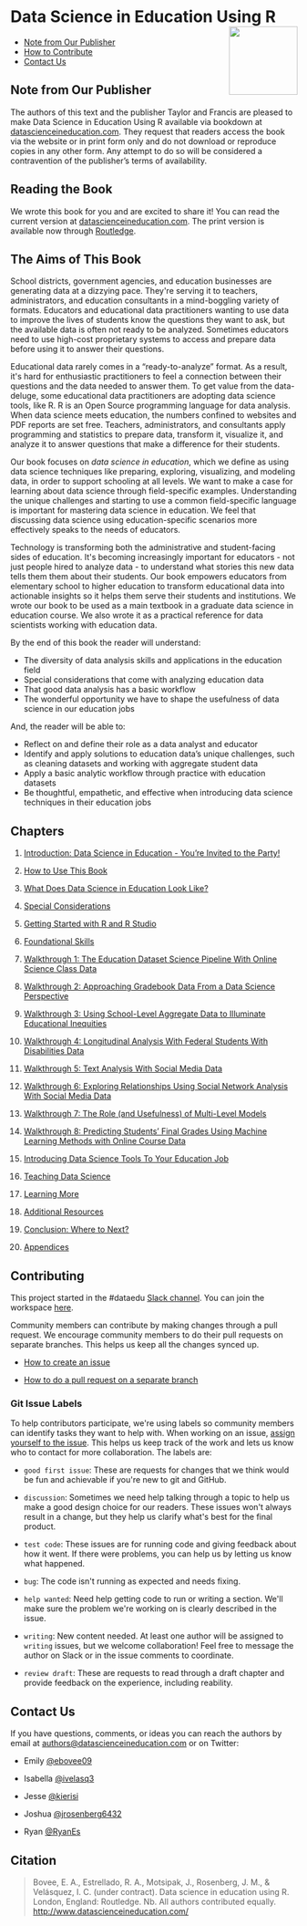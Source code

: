 # Data Science in Education Using R <img src='man/figures/logo.png' align="right" height="120" />

<!-- badges: start -->
<!-- badges: end -->
 
* [Note from Our Publisher](#Note-from-Our-Publisher)
* [How to Contribute](#Contributing)
* [Contact Us](#Contact-Us)

## Note from Our Publisher

The authors of this text and the publisher Taylor and Francis are pleased to make Data Science in Education Using R available via bookdown at [datascienceineducation.com](https://datascienceineducation.com). They request that readers access the book via the website or in print form only and do not download or reproduce copies in any other form. Any attempt to do so will be considered a contravention of the publisher’s terms of availability.

## Reading the Book

We wrote this book for you and are excited to share it! You can read the current version at [datascienceineducation.com](https://datascienceineducation.com). The print version is available now through [Routledge](https://www.routledge.com). 

## The Aims of This Book

School districts, government agencies, and education businesses are generating data at a dizzying pace. They're serving it to teachers, administrators, and education consultants in a mind-boggling variety of formats. Educators and educational data practitioners wanting to use data to improve the lives of students know the questions they want to ask, but the available data is often not ready to be analyzed.  Sometimes educators need to use high-cost proprietary systems to access and prepare data before using it to answer their questions. 

Educational data rarely comes in a “ready-to-analyze” format. As a result, it's hard for enthusiastic practitioners to feel a connection between their questions and the data needed to answer them. To get value from the data-deluge, some educational data practitioners are adopting data science tools, like R. R is an Open Source programming language for data analysis. When data science meets education, the numbers confined to websites and PDF reports are set free. Teachers, administrators, and consultants apply programming and statistics to prepare data, transform it, visualize it, and analyze it to answer questions that make a difference for their students.

Our book focuses on *data science in education*, which we define as using data science techniques like preparing, exploring, visualizing, and modeling data, in order to support schooling at all levels. We want to make a case for learning about data science through field-specific examples. Understanding the unique challenges and starting to use a common field-specific language is important for mastering data science in education. We feel that discussing data science using education-specific scenarios more effectively speaks to the needs of educators.

Technology is transforming both the administrative and student-facing sides of education. It's becoming increasingly important for educators - not just people hired to analyze data - to understand what stories this new data tells them them about their students. Our book empowers educators from elementary school to higher education to transform educational data into actionable insights so it helps them serve their students and institutions. We wrote our book to be used as a main textbook in a graduate data science in education course. We also wrote it as a practical reference for data scientists working with education data.

By the end of this book the reader will understand:

* The diversity of data analysis skills and applications in the education field 
* Special considerations that come with analyzing education data
* That good data analysis has a basic workflow 
* The wonderful opportunity we have to shape the usefulness of data science in our education jobs

And, the reader will be able to:

* Reflect on and define their role as a data analyst and educator
* Identify and apply solutions to education data’s unique challenges, such as cleaning datasets and working with aggregate student data 
* Apply a basic analytic workflow through practice with education datasets
* Be thoughtful, empathetic, and effective when introducing data science techniques in their education jobs

## Chapters 

1. [Introduction: Data Science in Education - You’re Invited to the Party!](https://datascienceineducation.com/c01.html)

2. [How to Use This Book](https://datascienceineducation.com/c02.html)

3. [What Does Data Science in Education Look Like?](https://datascienceineducation.com/c03.html)

4. [Special Considerations](https://datascienceineducation.com/c04.html)

5. [Getting Started with R and R Studio](https://datascienceineducation.com/c05.html)

6. [Foundational Skills](https://datascienceineducation.com/c06.html)

7. [Walkthrough 1: The Education Dataset Science Pipeline With Online Science Class Data](https://datascienceineducation.com/c07.html)

8. [Walkthrough 2: Approaching Gradebook Data From a Data Science Perspective](https://datascienceineducation.com/c08.html)

9. [Walkthrough 3: Using School-Level Aggregate Data to Illuminate Educational Inequities](https://datascienceineducation.com/c09.html)

10. [Walkthrough 4: Longitudinal Analysis With Federal Students With Disabilities Data](https://datascienceineducation.com/c10.html)

11. [Walkthrough 5: Text Analysis With Social Media Data](https://datascienceineducation.com/c11.html)

12. [Walkthrough 6: Exploring Relationships Using Social Network Analysis With Social Media Data](https://datascienceineducation.com/c12.html)

13. [Walkthrough 7: The Role (and Usefulness) of Multi-Level Models](https://datascienceineducation.com/c13.html)

14. [Walkthrough 8: Predicting Students’ Final Grades Using Machine Learning Methods with Online Course Data](https://datascienceineducation.com/c14.html)

15. [Introducing Data Science Tools To Your Education Job](https://datascienceineducation.com/c15.html)

16. [Teaching Data Science](https://datascienceineducation.com/c16.html)

17. [Learning More](https://datascienceineducation.com/c17.html)

18. [Additional Resources](https://datascienceineducation.com/c18.html)

19. [Conclusion: Where to Next?](https://datascienceineducation.com/c19.html) 

20. [Appendices](https://datascienceineducation.com/c20.html) 

## Contributing

This project started in the #dataedu [Slack channel](https://dataedu.slack.com/). You can join the workspace [here](https://join.slack.com/t/dataedu/shared_invite/enQtNzQ3ODcwNzM0NDgwLTQzMTE1YjdiMTg0NWExYTljNTg5YzU1NjY4NGE3MjA0ODRiNGM5NGYyNzRmNDk5Yjk0OTYyYWU4Zjc0ZTgyYTg). 

Community members can contribute by making changes through a pull request. We encourage community members to do their pull requests on separate branches. This helps us keep all the changes synced up. 

 - [How to create an issue](https://help.github.com/en/github/managing-your-work-on-github/creating-an-issue) 

 - [How to do a pull request on a separate branch](https://help.github.com/en/github/collaborating-with-issues-and-pull-requests/creating-a-pull-request)

### Git Issue Labels

To help contributors participate, we're using labels so community members can identify tasks they want to help with. When working on an issue, [assign yourself to the issue](https://help.github.com/en/github/managing-your-work-on-github/assigning-issues-and-pull-requests-to-other-github-users). This helps us keep track of the work and lets us know who to contact for more collaboration. The labels are: 

 - `good first issue`: These are requests for changes that we think would be fun and achievable if you're new to git and GitHub. 

 - `discussion`: Sometimes we need help talking through a topic to help us make a good design choice for our readers. These issues won't always result in a change, but they help us clarify what's best for the final product. 

 - `test code`: These issues are for running code and giving feedback about how it went. If there were problems, you can help us by letting us know what happened. 

 - `bug`: The code isn't running as expected and needs fixing. 

 - `help wanted`: Need help getting code to run or writing a section. We'll make sure the problem we're working on is clearly described in the issue. 

 - `writing`: New content needed. At least one author will be assigned to `writing` issues, but we welcome collaboration! Feel free to message the author on Slack or in the issue comments to coordinate. 

 - `review draft`: These are requests to read through a draft chapter and provide feedback on the experience, including reability. 

## Contact Us 

If you have questions, comments, or ideas you can reach the authors by email at [authors@datascienceineducation.com](mailto:authors@datascienceineducation.com) or on Twitter: 

 - Emily [@ebovee09](https://twitter.com/ebovee09)  

 - Isabella [@ivelasq3](https://twitter.com/ivelasq3) 

 - Jesse [@kierisi](https://twitter.com/kierisi) 

 - Joshua [@jrosenberg6432](https://twitter.com/jrosenberg6432) 

 - Ryan [@RyanEs](https://twitter.com/RyanEs) 
 
 ## Citation
 
> Bovee, E. A., Estrellado, R. A., Motsipak, J., Rosenberg, J. M., & Velásquez, I. C. (under contract). Data science in education using R. London, England: Routledge. Nb. All authors contributed equally. http://www.datascienceineducation.com/
